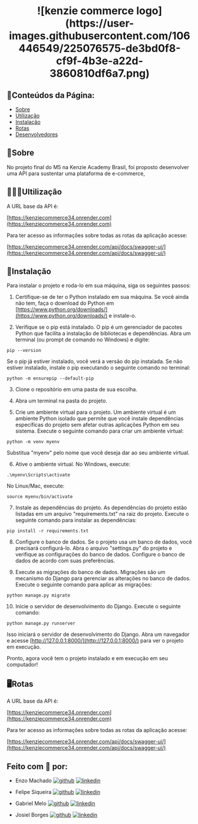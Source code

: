 <h1 align="center">
   ![kenzie commerce logo](https://user-images.githubusercontent.com/106446549/225076575-de3bd0f8-cf9f-4b3e-a22d-3860810df6a7.png) 
</h1>

## 📃Conteúdos da Página:

-   [Sobre](#Sobre)
-   [Utilização](#Utilização)
-   [Instalação](#Instalação)
-   [Rotas](#Rotas)
-   [Desenvolvedores](#Feito-com-🤍-por)

## 📜Sobre

No projeto final do M5 na Kenzie Academy Brasil, foi proposto desenvolver uma API para sustentar uma plataforma de e-commerce,

## 👩🏻‍💻Ultilização

A URL base da API é:

[https://kenziecommerce34.onrender.com](https://kenziecommerce34.onrender.com)

Para ter acesso as informações sobre todas as rotas da aplicação acesse:

[https://kenziecommerce34.onrender.com/api/docs/swagger-ui/](https://kenziecommerce34.onrender.com/api/docs/swagger-ui/)

## 💾Instalação

Para instalar o projeto e roda-lo em sua máquina, siga os seguintes passos:

1. Certifique-se de ter o Python instalado em sua máquina. Se você ainda não tem, faça o download do Python em [https://www.python.org/downloads/](https://www.python.org/downloads/) e instale-o.

2. Verifique se o pip está instalado. O pip é um gerenciador de pacotes Python que facilita a instalação de bibliotecas e dependências. Abra um terminal (ou prompt de comando no Windows) e digite:

`pip --version`

Se o pip já estiver instalado, você verá a versão do pip instalada. Se não estiver instalado, instale o pip executando o seguinte comando no terminal:

`python -m ensurepip --default-pip`

3. Clone o repositório em uma pasta de sua escolha.

4. Abra um terminal na pasta do projeto.

5. Crie um ambiente virtual para o projeto. Um ambiente virtual é um ambiente Python isolado que permite que você instale dependências específicas do projeto sem afetar outras aplicações Python em seu sistema. Execute o seguinte comando para criar um ambiente virtual:

`python -m venv myenv`

Substitua "myenv" pelo nome que você deseja dar ao seu ambiente virtual.

6. Ative o ambiente virtual. No Windows, execute:

`.\myenv\Scripts\activate`

No Linux/Mac, execute:

`source myenv/bin/activate`

7. Instale as dependências do projeto. As dependências do projeto estão listadas em um arquivo "requirements.txt" na raiz do projeto. Execute o seguinte comando para instalar as dependências:

`pip install -r requirements.txt`

8. Configure o banco de dados. Se o projeto usa um banco de dados, você precisará configurá-lo. Abra o arquivo "settings.py" do projeto e verifique as configurações do banco de dados. Configure o banco de dados de acordo com suas preferências.

9. Execute as migrações do banco de dados. Migrações são um mecanismo do Django para gerenciar as alterações no banco de dados. Execute o seguinte comando para aplicar as migrações:

`python manage.py migrate`

10. Inicie o servidor de desenvolvimento do Django. Execute o seguinte comando:

`python manage.py runserver`

Isso iniciará o servidor de desenvolvimento do Django. Abra um navegador e acesse [http://127.0.0.1:8000/](http://127.0.0.1:8000/) para ver o projeto em execução.

Pronto, agora você tem o projeto instalado e em execução em seu computador!

## 🖥️Rotas

A URL base da API é:

[https://kenziecommerce34.onrender.com](https://kenziecommerce34.onrender.com)

Para ter acesso as informações sobre todas as rotas da aplicação acesse:

[https://kenziecommerce34.onrender.com/api/docs/swagger-ui/](https://kenziecommerce34.onrender.com/api/docs/swagger-ui/)

## Feito com 🤍 por:

-   Enzo Machado [![github](https://img.shields.io/badge/github-6e5494?style=for-the-badge&logo=github&logoColor=white)](https://github.com/m4chado) [![linkedin](https://img.shields.io/badge/linkedin-0A66C2?style=for-the-badge&logo=linkedin&logoColor=white)](https://www.linkedin.com/in/enzomachado01/)

-   Felipe Siqueira [![github](https://img.shields.io/badge/github-6e5494?style=for-the-badge&logo=github&logoColor=white)](https://github.com/FelipeSiqueiraDev) [![linkedin](https://img.shields.io/badge/linkedin-0A66C2?style=for-the-badge&logo=linkedin&logoColor=white)](https://www.linkedin.com/in/felipe-o-siqueira/)

-   Gabriel Melo [![github](https://img.shields.io/badge/github-6e5494?style=for-the-badge&logo=github&logoColor=white)](https://github.com/g4br1elm3l0) [![linkedin](https://img.shields.io/badge/linkedin-0A66C2?style=for-the-badge&logo=linkedin&logoColor=white)](https://www.linkedin.com/in/gabrielmelo98dev/)

-   Josiel Borges [![github](https://img.shields.io/badge/github-6e5494?style=for-the-badge&logo=github&logoColor=white)](https://github.com/ojosiels) [![linkedin](https://img.shields.io/badge/linkedin-0A66C2?style=for-the-badge&logo=linkedin&logoColor=white)](https://www.linkedin.com/in/ojosiels/)
